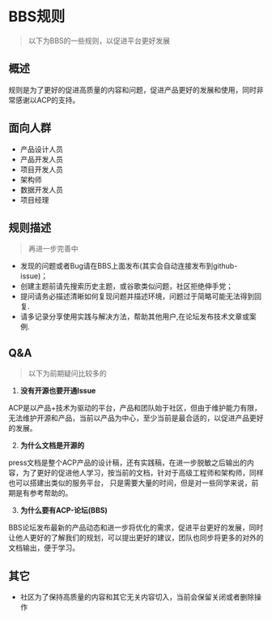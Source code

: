 # BBS规则

> 以下为BBS的一些规则，以促进平台更好发展

## 概述

规则是为了更好的促进高质量的内容和问题，促进产品更好的发展和使用，同时非常感谢以ACP的支持。

## 面向人群

- 产品设计人员
- 产品开发人员
- 项目开发人员
- 架构师
- 数据开发人员
- 项目经理

## 规则描述 

> 再进一步完善中

- 发现的问题或者Bug请在BBS上面发布(其实会自动连接发布到github-issue)；
- 创建主题前请先搜索历史主题，或谷歌类似问题，社区拒绝伸手党；
- 提问请务必描述清晰如何复现问题并描述环境，问题过于简略可能无法得到回复.
- 请多记录分享使用实践与解决方法，帮助其他用户,在论坛发布技术文章或案例.

## Q&A 

> 以下为前期疑问比较多的

1. **没有开源也要开通Issue**

ACP是以产品+技术为驱动的平台，产品和团队始于社区，但由于维护能力有限，无法维护开源和产品，当前以产品为中心，至少当前是最合适的，以促进产品更好的发展。

2. **为什么文档是开源的**

press文档是整个ACP产品的设计稿，还有实践稿，在进一步脱敏之后输出的内容，为了更好的促进他人学习，按当前的文档，针对于高级工程师和架构师，同样也可以搭建出类似的服务平台，
只是需要大量的时间，但是对一些同学来说，前期是有参考帮助的。

3. **为什么要有ACP-论坛(BBS)**

BBS论坛发布最新的产品动态和进一步将优化的需求，促进平台更好的发展，同时让他人更好的了解我们的规划，可以提出更好的建议，团队也同步将更多的对外的文档输出，便于学习。

## 其它

- 社区为了保持高质量的内容和其它无关内容切入，当前会保留关闭或者删除操作